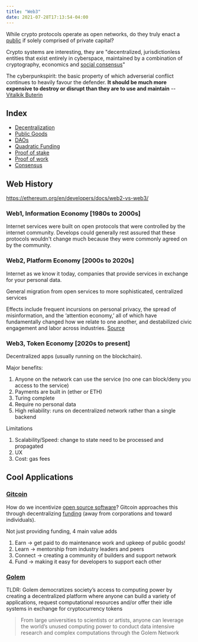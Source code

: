 ```yaml
---
title: "Web3"
date: 2021-07-28T17:13:54-04:00
---
```


While crypto protocols operate as open networks, do they truly enact a [public](thoughts/public-goods.md) if solely comprised of private capital?

Crypto systems are interesting, they are "decentralized, jurisdictionless entities that exist entirely in cyberspace, maintained by a combination of cryptography, economics and [social consensus](thoughts/social-contracts.md)"

The cyberpunkspirit: the basic property of which adverserial conflict continues to heavily favour the defender. **It should be much more expensive to destroy or disrupt than they are to use and maintain** -- [Vitalkik Buterin](https://medium.com/@VitalikButerin/a-proof-of-stake-design-philosophy-506585978d51)

## Index
- [Decentralization](thoughts/decentralization.md)
- [Public Goods](thoughts/public-goods.md)
- [DAOs](thoughts/dao.md)
- [Quadratic Funding](thoughts/quadratic-funding.md)
- [Proof of stake](thoughts/proof-of-stake.md)
- [Proof of work](thoughts/proof-of-work.md)
- [Consensus](thoughts/consensus.md)

## Web History
https://ethereum.org/en/developers/docs/web2-vs-web3/
### Web1,  Information Economy [1980s to 2000s]
Internet services were built on open protocols that were controlled by the internet community. Develops could generally rest assured that these protocols wouldn't change much because they were commonly agreed on by the community.

### Web2, Platform Economy [2000s to 2020s]
Internet as we know it today, companies that provide services in exchange for your personal data.

General migration from open services to more sophisticated, centralized services

Effects include frequent incursions on personal privacy, the spread of misinformation, and the ‘attention economy,’ all of which have fundamentally changed how we relate to one another, and destabilized civic engagement and labor across industries. [Source](https://gitcoin.co/blog/seeking-a-new-kind-of-public-good/)

### Web3, Token Economy [2020s to present]
Decentralized apps (usually running on the blockchain).

Major benefits:
1. Anyone on the network can use the service (no one can block/deny you access to the service)
2. Payments are built in (ether or ETH)
3. Turing complete
4. Require no personal data
5. High reliability: runs on decentralized network rather than a single backend

Limitations
1. Scalability/Speed: change to state need to be processed and propagated
2. UX
3. Cost: gas fees 

## Cool Applications
### [Gitcoin](https://gitcoin.co/)
How do we incentivize [open source software](posts/paid-open-source.md)? Gitcoin approaches this through decentralizing [funding](thoughts/funding.md) (away from corporations and toward individuals).

Not just providing funding, 4 main value adds
1. Earn -> get paid to do maintenance work and upkeep of public goods!
2. Learn -> mentorship from industry leaders and peers
3. Connect -> creating a community of builders and support network
4. Fund -> making it easy for developers to support each other

### [Golem](https://blog.golemproject.net/golem-primer/)

TLDR: Golem democratizes society’s access to computing power by creating a decentralized platform where anyone can build a variety of applications, request computational resources and/or offer their idle systems in exchange for cryptocurrency tokens

>From large universities to scientists or artists, anyone can leverage the world’s unused computing power to conduct data intensive research and complex computations through the Golem Network